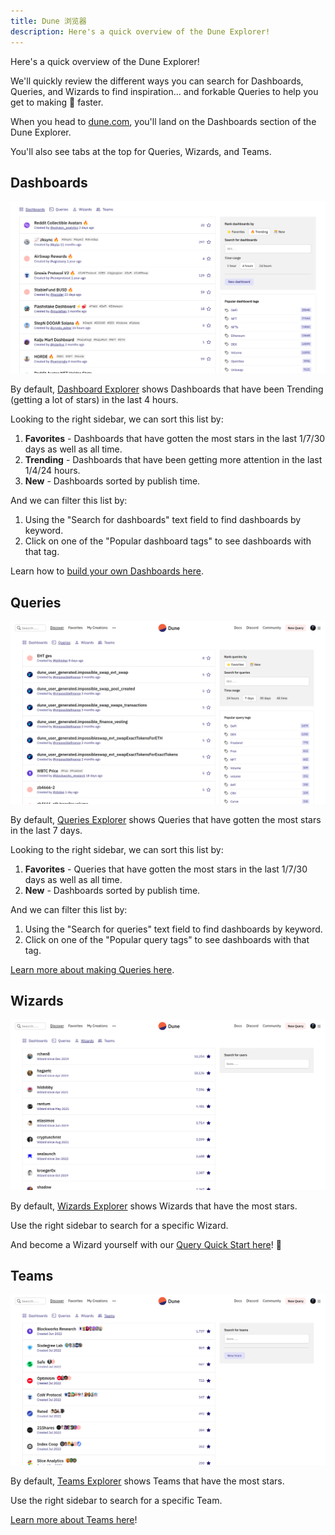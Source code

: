 ```yaml
---
title: Dune 浏览器
description: Here's a quick overview of the Dune Explorer!
---
```


Here's a quick overview of the Dune Explorer!

We'll quickly review the different ways you can search for Dashboards, Queries, and Wizards to find inspiration... and forkable Queries to help you get to making 💫 faster.

When you head to [dune.com](https://dune.com), you'll land on the Dashboards section of the Dune Explorer.

You'll also see tabs at the top for Queries, Wizards, and Teams.

## Dashboards

![dune explorer home](../reference/images/dune-explorer-home.png)

By default, [Dashboard Explorer](https://dune.com/browse/dashboards) shows Dashboards that have been Trending (getting a lot of stars) in the last 4 hours.

Looking to the right sidebar, we can sort this list by:

1. **Favorites** - Dashboards that have gotten the most stars in the last 1/7/30 days as well as all time.
2. **Trending** - Dashboards that have been getting more attention in the last 1/4/24 hours.
3. **New** - Dashboards sorted by publish time.

And we can filter this list by:

1. Using the "Search for dashboards" text field to find dashboards by keyword.
2. Click on one of the "Popular dashboard tags" to see dashboards with that tag.

Learn how to [build your own Dashboards here](dashboards.md).

## Queries

![queries explorer](../reference/images/queries-explorer.png)

By default, [Queries Explorer](https://dune.com/browse/queries) shows Queries that have gotten the most stars in the last 7 days.

Looking to the right sidebar, we can sort this list by:

1. **Favorites** - Queries that have gotten the most stars in the last 1/7/30 days as well as all time.
2. **New** - Dashboards sorted by publish time.

And we can filter this list by:

1. Using the "Search for queries" text field to find dashboards by keyword.
2. Click on one of the "Popular query tags" to see dashboards with that tag.

[Learn more about making Queries here](query-quick-start/index.md).

## Wizards

![wizards explorer](../reference/images/wizards-explorer.png)

By default, [Wizards Explorer](https://dune.com/browse/users) shows Wizards that have the most stars.

Use the right sidebar to search for a specific Wizard.

And become a Wizard yourself with our [Query Quick Start here](query-quick-start/index.md)! 🧙

## Teams

![teams explorer](../reference/images/teams-explorer.png)

By default, [Teams Explorer](https://dune.com/browse/users) shows Teams that have the most stars.

Use the right sidebar to search for a specific Team.

[Learn more about Teams here](teams.md)!






